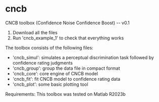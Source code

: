 # cncb
CNCB toolbox (Confidence Noise Confidence Boost) -- v0.1

1. Download all the files
2. Run 'cncb_example_1' to check that everything works

The toolbox consists of the following files:
- 'cncb_simul': simulates a perceptual discrimination task followed by confidence rating judgments
- 'cncb_group': group the data file in compact format
- 'cncb_core': core engine of CNCB model
- 'cncb_fit': fit CNCB model to confidence rating data
- 'cncb_plot': some basic plotting tool

Requirements:
This toolbox was tested on Matlab R2023b
